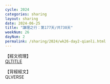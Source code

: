 ```yaml
---
cycle: 2024
categories: sharing
layout: sharing
date: 2024-06-25
title: "謙理之行：第177天/共730天"
weekNum: 26
dayNum: 2
permalink: /sharing/2024/wk26-day2-qianli.html
---
```

【經文梳理】  
[QLTITLE](QLLINK)

【背經經文】  
QLVERSE
